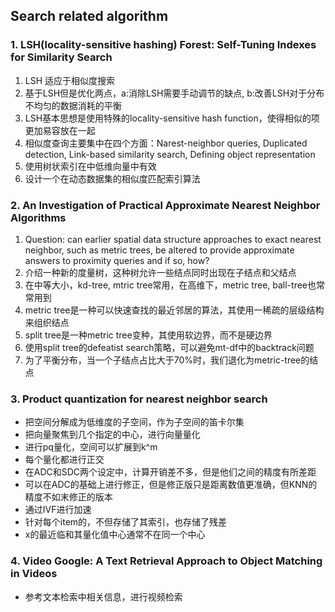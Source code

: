 ## Search related algorithm

### 1. LSH(locality-sensitive hashing) Forest: Self-Tuning Indexes for Similarity Search
1. LSH 适应于相似度搜索
2. 基于LSH但是优化两点，a:消除LSH需要手动调节的缺点, b:改善LSH对于分布不均匀的数据消耗的平衡
3. LSH基本思想是使用特殊的locality-sensitive hash function，使得相似的项更加易容放在一起
4. 相似度查询主要集中在四个方面：Narest-neighbor queries, Duplicated detection, Link-based similarity search, Defining object representation
5. 使用树状索引在中低维向量中有效
6. 设计一个在动态数据集的相似度匹配索引算法

### 2. An Investigation of Practical Approximate Nearest Neighbor Algorithms
1. Question: can earlier spatial data structure approaches to exact nearest neighbor, such as metric trees, be altered to provide approximate answers to proximity queries and if so, how?
2. 介绍一种新的度量树，这种树允许一些结点同时出现在子结点和父结点
3. 在中等大小，kd-tree, mtric tree常用，在高维下，metric tree, ball-tree也常常用到
4. metric tree是一种可以快速查找的最近邻居的算法，其使用一稀疏的层级结构来组织结点
5. split tree是一种metric tree变种，其使用软边界，而不是硬边界
6. 使用split tree的defeatist search策略，可以避免mt-df中的backtrack问题
7. 为了平衡分布，当一个子结点占比大于70%时，我们退化为metric-tree的结点

### 3. Product quantization for nearest neighbor search
- 把空间分解成为低维度的子空间，作为子空间的笛卡尔集
- 把向量聚焦到几个指定的中心，进行向量量化
- 进行pq量化，空间可以扩展到k^m
- 每个量化都进行正交
- 在ADC和SDC两个设定中，计算开销差不多，但是他们之间的精度有所差距
- 可以在ADC的基础上进行修正，但是修正版只是距离数值更准确，但KNN的精度不如末修正的版本
- 通过IVF进行加速
- 针对每个item的，不但存储了其索引，也存储了残差
- x的最近临和其量化值中心通常不在同一个中心

### 4. Video Google: A Text Retrieval Approach to Object Matching in Videos
- 参考文本检索中相关信息，进行视频检索
